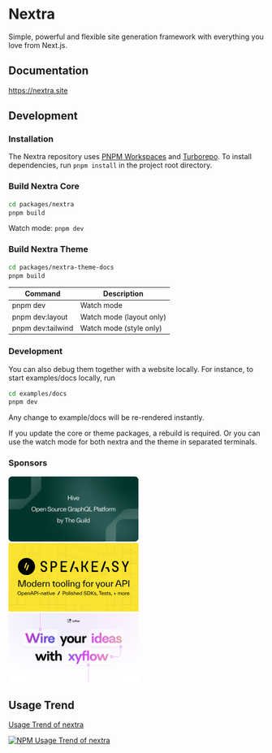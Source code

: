 # Nextra

Simple, powerful and flexible site generation framework with everything you love
from Next.js.

## Documentation

https://nextra.site

## Development

### Installation

The Nextra repository uses [PNPM Workspaces](https://pnpm.io/workspaces) and
[Turborepo](https://github.com/vercel/turborepo). To install dependencies, run
`pnpm install` in the project root directory.

### Build Nextra Core

```bash
cd packages/nextra
pnpm build
```

Watch mode: `pnpm dev`

### Build Nextra Theme

```bash
cd packages/nextra-theme-docs
pnpm build
```

| Command           | Description              |
| ----------------- | ------------------------ |
| pnpm dev          | Watch mode               |
| pnpm dev:layout   | Watch mode (layout only) |
| pnpm dev:tailwind | Watch mode (style only)  |

### Development

You can also debug them together with a website locally. For instance, to start
examples/docs locally, run

```bash
cd examples/docs
pnpm dev
```

Any change to example/docs will be re-rendered instantly.

If you update the core or theme packages, a rebuild is required. Or you can use
the watch mode for both nextra and the theme in separated terminals.

### Sponsors

<div>
 <a href="https://the-guild.dev/graphql/hive?utm_source=github&utm_campaign=nextra&utm_content=logolink">
   <img src="/docs/pages/showcase/graphql-hive.png" alt="GraphQL Hive preview" width="256">
 </a>
 <a href="https://speakeasyapi.dev/docs?utm_source=github&utm_campaign=nextra&utm_content=logolink">
   <img src="/docs/pages/showcase/speakeasy.png" alt="Speakeasy preview" width="256">
 </a>
 <a href="https://xyflow.com?utm_source=github&utm_campaign=nextra&utm_content=logolink">
   <img src="/docs/pages/showcase/xyflow.jpg" alt="xyflow preview" width="256">
 </a>
</div>

## Usage Trend

[Usage Trend of nextra](https://npm-compare.com/nextra#timeRange=THREE_YEARS)
  
<a href="https://npm-compare.com/nextra#timeRange=THREE_YEARS" target="_blank">
  <img src="https://npm-compare.com/img/npm-trend/THREE_YEARS/nextra.png" width="768" alt="NPM Usage Trend of nextra" />
</a>
